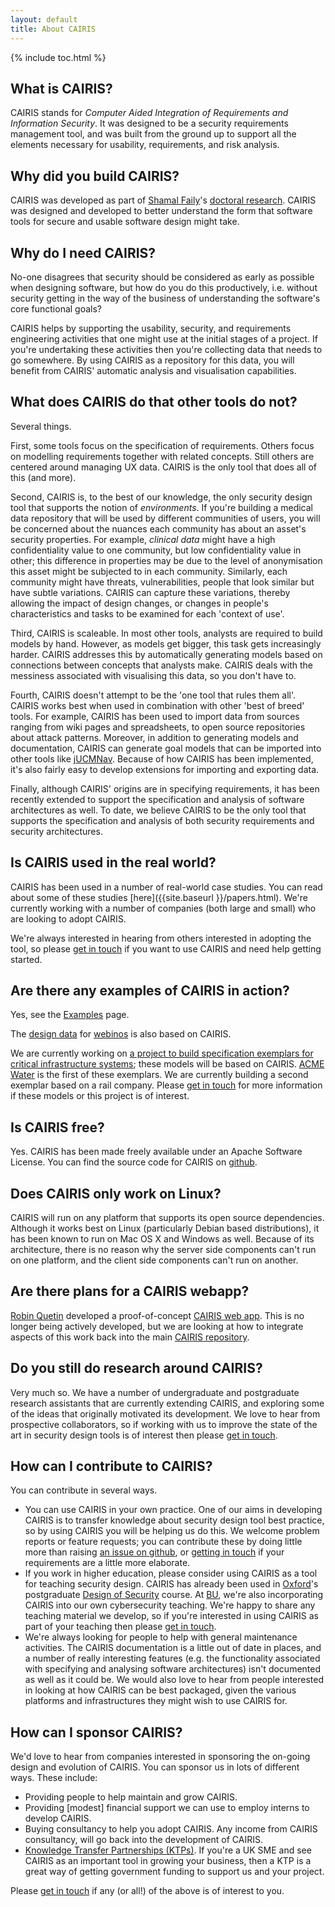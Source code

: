 ```yaml
---
layout: default
title: About CAIRIS
---
```


{% include toc.html %}

<h2>What is CAIRIS?</h2>

CAIRIS stands for *Computer Aided Integration of Requirements and Information Security*.  It was designed to be a security requirements management tool, and was built from the ground up to support all the elements necessary for usability, requirements, and risk analysis.  

<h2>Why did you build CAIRIS?</h2>

CAIRIS was developed as part of [Shamal Faily](http://shamalfaily.com)'s [doctoral research](http://ora.ox.ac.uk/objects/uuid:520b939f-b1d9-4a53-9a47-21f0ffcfd68d).  CAIRIS was designed and developed to better understand the form that software tools for secure and usable software design might take.

<h2>Why do I need CAIRIS?</h2>

No-one disagrees that security should be considered as early as possible when designing software, but how do you do this productively, i.e. without security getting in the way of the business of understanding the software's core functional goals?

CAIRIS helps by supporting the usability, security, and requirements engineering activities that one might use at the initial stages of a project.  If you're undertaking these activities then you're collecting data that needs to go somewhere.  By using CAIRIS as a repository for this data, you will benefit from CAIRIS' automatic analysis and visualisation capabilities.

<h2>What does CAIRIS do that other tools do not?</h2>

Several things.

First, some tools focus on the specification of requirements.  Others focus on modelling requirements together with related concepts.  Still others are centered around managing UX data.  CAIRIS is the only tool that does all of this (and more).

Second, CAIRIS is, to the best of our knowledge, the only security design tool that supports the notion of *environments*.  If you're building a medical data repository that will be used by different communities of users, you will be concerned about the nuances each community has about an asset's security properties.  For example, *clinical data* might have a high confidentiality value to one community, but low confidentiality value in other; this difference in properties may be due to the level of anonymisation this asset might be subjected to in each community.  Similarly, each community might have threats, vulnerabilities, people that look similar but have subtle variations.  CAIRIS can capture these variations, thereby allowing the impact of design changes, or changes in people's characteristics and tasks to be examined for each 'context of use'.

Third, CAIRIS is scaleable.  In most other tools, analysts are required to build models by hand.  However, as models get bigger, this task gets increasingly harder.  CAIRIS addresses this by automatically generating models based on connections between concepts that analysts make.  CAIRIS deals with the messiness associated with visualising this data, so you don't have to.

Fourth, CAIRIS doesn't attempt to be the 'one tool that rules them all'.  CAIRIS works best when used in combination with other 'best of breed' tools.  For example, CAIRIS has been used to import data from sources ranging from wiki pages and spreadsheets, to open source repositories about attack patterns.  Moreover, in addition to generating models and documentation, CAIRIS can generate goal models that can be imported into other tools like [jUCMNav](http://jucmnav.softwareengineering.ca/ucm/bin/view/ProjetSEG/WebHome).  Because of how CAIRIS has been implemented, it's also fairly easy to develop extensions for importing and exporting data.

Finally, although CAIRIS' origins are in specifying requirements, it has been recently extended to support the specification and analysis of software architectures as well.  To date, we believe CAIRIS to be the only tool that supports the specification and analysis of both security requirements and security architectures.

<h2>Is CAIRIS used in the real world?</h2>

CAIRIS has been used in a number of real-world case studies.  You can read about some of these studies [here]({{site.baseurl }}/papers.html).  We're currently working with a number of companies (both large and small) who are looking to adopt CAIRIS.  

We're always interested in hearing from others interested in adopting the tool, so please [get in touch](mailto:sfaily@bournemouth.ac.uk) if you want to use CAIRIS and need help getting started.

<h2>Are there any examples of CAIRIS in action?</h2>

Yes, see the [Examples](http://cairis.org/examples) page.

The [design data](https://github.com/webinos/webinos-design-data) for [webinos](http://webinos.org) is also based on CAIRIS.  

We are currently working on [a project to build specification exemplars for critical infrastructure systems](https://cybersecurity.bournemouth.ac.uk/?page_id=55); these models will be based on CAIRIS.  [ACME Water](http://cairis.org/ACME_Water) is the first of these exemplars.  We are currently building a second exemplar based on a rail company.  Please [get in touch](mailto:sfaily@bournemouth.ac.uk) for more information if these models or this project is of interest.

<h2>Is CAIRIS free?</h2>

Yes.  CAIRIS has been made freely available under an Apache Software License.  You can find the source code for CAIRIS on [github](https://github.com/failys/cairis).

<h2>Does CAIRIS only work on Linux?</h2>

CAIRIS will run on any platform that supports its open source dependencies.  Although it works best on Linux (particularly Debian based distributions), it has been known to run on Mac OS X and Windows as well.  Because of its architecture, there is no reason why the server side components can't run on one platform, and the client side components can't run on another.

<h2>Are there plans for a CAIRIS webapp?</h2>

[Robin Quetin](https://github.com/RobinQuetin) developed a proof-of-concept [CAIRIS web app](https://github.com/RobinQuetin/CAIRIS-web).  This is no longer being actively developed, but we are looking at how to integrate aspects of this work back into the main [CAIRIS repository](https://github.com/failys/cairis).

<h2>Do you still do research around CAIRIS?</h2>

Very much so.  We have a number of undergraduate and postgraduate research assistants that are currently extending CAIRIS, and exploring some of the ideas that originally motivated its development.  We love to hear from prospective collaborators, so if working with us to improve the state of the art in security design tools is of interest then please [get in touch](mailto:sfaily@bournemouth.ac.uk).

<h2>How can I contribute to CAIRIS?</h2>

You can contribute in several ways.

* You can use CAIRIS in your own practice.  One of our aims in developing CAIRIS is to transfer knowledge about security design tool best practice, so by using CAIRIS you will be helping us do this.  We welcome problem reports or feature requests; you can contribute these by doing little more than raising [an issue on github](https://github.com/failys/cairis/issues), or [getting in touch](mailto:sfaily@bournemouth.ac.uk) if your requirements are a little more elaborate.
* If you work in higher education, please consider using CAIRIS as a tool for teaching security design.  CAIRIS has already been used in [Oxford](http://www.cs.ox.ac.uk)'s postgraduate [Design of Security](http://www.cs.ox.ac.uk/softeng/subjects/DES.html) course.  At [BU](https://www1.bournemouth.ac.uk), we're also incorporating CAIRIS into our own cybersecurity teaching.  We're happy to share any teaching material we develop, so if you're interested in using CAIRIS as part of your teaching then please [get in touch](mailto:sfaily@bournemouth.ac.uk).
* We're always looking for people to help with general maintenance activities.  The CAIRIS documentation is a little out of date in places, and a number of really interesting features (e.g. the functionality associated with specifying and analysing software architectures) isn't documented as well as it could be.  We would also love to hear from people interested in looking at how CAIRIS can be best packaged, given the various platforms and infrastructures they might wish to use CAIRIS for.

<h2>How can I sponsor CAIRIS?</h2>

We'd love to hear from companies interested in sponsoring the on-going design and evolution of CAIRIS.  You can sponsor us in lots of different ways.  These include:  

* Providing people to help maintain and grow CAIRIS.  
* Providing [modest] financial support we can use to employ interns to develop CAIRIS.
* Buying consultancy to help you adopt CAIRIS.  Any income from CAIRIS consultancy, will go back into the development of CAIRIS.  
* [Knowledge Transfer Partnerships (KTPs)](https://connect.innovateuk.org/web/ktp).  If you're a UK SME and see CAIRIS as an important tool in growing your business, then a KTP is a great way of getting government funding to support us and your project.

Please [get in touch](mailto:sfaily@bournemouth.ac.uk) if any (or all!) of the above is of interest to you.
